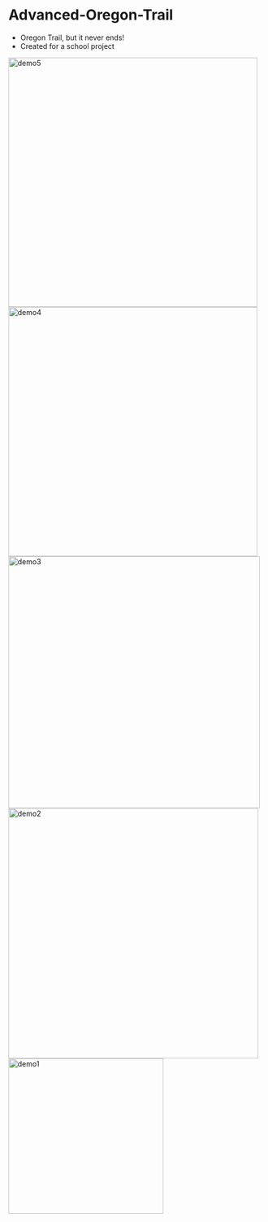 # Advanced-Oregon-Trail
- Oregon Trail, but it never ends!
- Created for a school project

<img width="490" alt="demo5" src="https://github.com/kevinaaaaaaa22/Advanced-Oregon-Trail/assets/50088882/524539c1-2715-49dc-8bb0-31c54b906fbe">
<img width="490" alt="demo4" src="https://github.com/kevinaaaaaaa22/Advanced-Oregon-Trail/assets/50088882/516e0726-b463-4586-ad88-4e2a4ee7df07">
<img width="495" alt="demo3" src="https://github.com/kevinaaaaaaa22/Advanced-Oregon-Trail/assets/50088882/5d735b30-216b-4291-86a8-ccb1e74227a4">
<img width="492" alt="demo2" src="https://github.com/kevinaaaaaaa22/Advanced-Oregon-Trail/assets/50088882/21d5d5e8-478d-42d0-aa37-33e880c69392">
<img width="305" alt="demo1" src="https://github.com/kevinaaaaaaa22/Advanced-Oregon-Trail/assets/50088882/ddf48508-2b55-4d02-b1d3-a53604a4d714">
